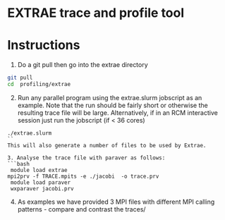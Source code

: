 # EXTRAE trace and profile tool

# Instructions

1. Do a git pull then go into the extrae directory
```bash
git pull
cd  profiling/extrae
```

2. Run any parallel program using the extrae.slurm jobscript as an example.
Note that the run should be fairly short or otherwise the resulting trace file will be large.
Alternatively, if in an RCM interactive session just run the jobscript (if < 36 cores)
```
./extrae.slurm
``
This will also generate a number of files to be used by Extrae.

3. Analyse the trace file with paraver as follows:
```bash
 module load extrae 
mpi2prv -f TRACE.mpits -e ./jacobi  -o trace.prv
 module load paraver
 wxparaver jacobi.prv
```
4. As examples we have provided 3 MPI files with different MPI calling patterns - compare and contrast the traces/
